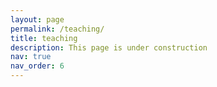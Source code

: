 ```yaml
---
layout: page
permalink: /teaching/
title: teaching
description: This page is under construction
nav: true
nav_order: 6
---
```

<!-- pages/teaching.md -->

